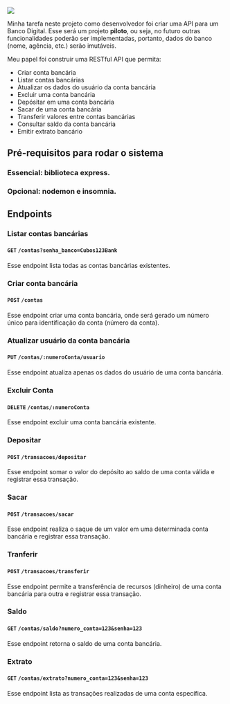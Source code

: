 ![](https://portal.fgv.br/sites/portal.fgv.br/files/styles/noticia_geral/public/noticias/11/21/bancos-inovacao.jpg?itok=J_PdPo_2)

Minha tarefa neste projeto como desenvolvedor foi criar uma API para um Banco Digital. Esse será um projeto **piloto**, ou seja, no futuro outras funcionalidades poderão ser implementadas, portanto, dados do banco (nome, agência, etc.) serão imutáveis.

Meu papel foi construir uma RESTful API que permita:

-   Criar conta bancária
-   Listar contas bancárias
-   Atualizar os dados do usuário da conta bancária
-   Excluir uma conta bancária
-   Depósitar em uma conta bancária
-   Sacar de uma conta bancária
-   Transferir valores entre contas bancárias
-   Consultar saldo da conta bancária
-   Emitir extrato bancário

## Pré-requisitos para rodar o sistema

### Essencial: biblioteca express.

### Opcional: nodemon e insomnia.


## Endpoints

### Listar contas bancárias

#### `GET` `/contas?senha_banco=Cubos123Bank`

Esse endpoint lista todas as contas bancárias existentes.


### Criar conta bancária

#### `POST` `/contas`

Esse endpoint criar uma conta bancária, onde será gerado um número único para identificação da conta (número da conta).


### Atualizar usuário da conta bancária

#### `PUT` `/contas/:numeroConta/usuario`

Esse endpoint atualiza apenas os dados do usuário de uma conta bancária.



### Excluir Conta

#### `DELETE` `/contas/:numeroConta`

Esse endpoint excluir uma conta bancária existente.



### Depositar

#### `POST` `/transacoes/depositar`

Esse endpoint somar o valor do depósito ao saldo de uma conta válida e registrar essa transação.



### Sacar

#### `POST` `/transacoes/sacar`

Esse endpoint realiza o saque de um valor em uma determinada conta bancária e registrar essa transação.



### Tranferir

#### `POST` `/transacoes/transferir`

Esse endpoint permite a transferência de recursos (dinheiro) de uma conta bancária para outra e registrar essa transação.



### Saldo

#### `GET` `/contas/saldo?numero_conta=123&senha=123`

Esse endpoint retorna o saldo de uma conta bancária.



### Extrato

#### `GET` `/contas/extrato?numero_conta=123&senha=123`

Esse endpoint lista as transações realizadas de uma conta específica.



